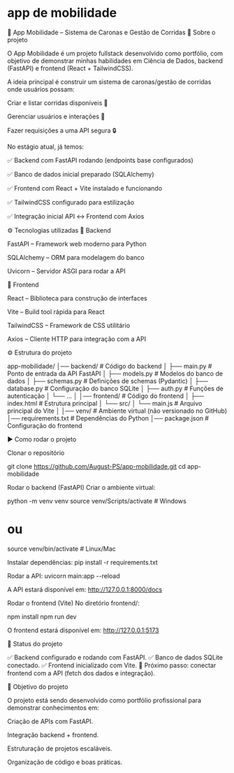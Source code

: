 # app de mobilidade

🚖 App Mobilidade – Sistema de Caronas e Gestão de Corridas
📌 Sobre o projeto

O App Mobilidade é um projeto fullstack desenvolvido como portfólio, com objetivo de demonstrar minhas habilidades em Ciência de Dados, backend (FastAPI) e frontend (React + TailwindCSS).

A ideia principal é construir um sistema de caronas/gestão de corridas onde usuários possam:

Criar e listar corridas disponíveis 🚗

Gerenciar usuários e interações 👥

Fazer requisições a uma API segura 🔒

No estágio atual, já temos:

✅ Backend com FastAPI rodando (endpoints base configurados)

✅ Banco de dados inicial preparado (SQLAlchemy)

✅ Frontend com React + Vite instalado e funcionando

✅ TailwindCSS configurado para estilização

✅ Integração inicial API ↔ Frontend com Axios

⚙️ Tecnologias utilizadas
🔹 Backend

FastAPI
 – Framework web moderno para Python

SQLAlchemy
 – ORM para modelagem do banco

Uvicorn
 – Servidor ASGI para rodar a API

🔹 Frontend

React
 – Biblioteca para construção de interfaces

Vite
 – Build tool rápida para React

TailwindCSS
 – Framework de CSS utilitário

Axios
 – Cliente HTTP para integração com a API

⚙️ Estrutura do projeto

app-mobilidade/
│── backend/               # Código do backend
│   ├── main.py            # Ponto de entrada da API FastAPI
│   ├── models.py          # Modelos do banco de dados
│   ├── schemas.py         # Definições de schemas (Pydantic)
│   ├── database.py        # Configuração do banco SQLite
│   ├── auth.py            # Funções de autenticação
│   └── ...
│
│── frontend/              # Código do frontend
│   ├── index.html         # Estrutura principal
│   └── src/
│       └── main.js        # Arquivo principal do Vite
│
│── venv/                  # Ambiente virtual (não versionado no GitHub)
│── requirements.txt       # Dependências do Python
│── package.json           # Configuração do frontend


▶️ Como rodar o projeto

Clonar o repositório

git clone https://github.com/August-PS/app-mobilidade.git
cd app-mobilidade

Rodar o backend (FastAPI)
Criar o ambiente virtual:

python -m venv venv
source venv/Scripts/activate   # Windows
# ou
source venv/bin/activate       # Linux/Mac

Instalar dependências: 
pip install -r requirements.txt

Rodar a API:
uvicorn main:app --reload

A API estará disponível em:  http://127.0.0.1:8000/docs

Rodar o frontend (Vite)
No diretório frontend/:

npm install
npm run dev

O frontend estará disponível em: http://127.0.0.1:5173

🔗 Status do projeto

✅ Backend configurado e rodando com FastAPI.
✅ Banco de dados SQLite conectado.
✅ Frontend inicializado com Vite.
🔄 Próximo passo: conectar frontend com a API (fetch dos dados e integração).

🎯 Objetivo do projeto

O projeto está sendo desenvolvido como portfólio profissional para demonstrar conhecimentos em:

Criação de APIs com FastAPI.

Integração backend + frontend.

Estruturação de projetos escaláveis.

Organização de código e boas práticas.









 
